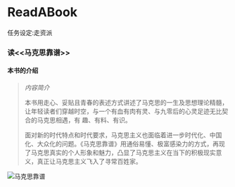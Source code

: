 # ReadABook
任务设定:走资派

### 读<<马克思靠谱>>

#### 本书的介绍
> *内容简介*
>
> 本书用走心、妥贴且青春的表述方式讲述了马克思的一生及思想理论精髓，让年轻读者们穿越时空，与一个有血有肉有灵、与九零后的心灵足迹无比契合的马克思相遇，有 趣、有料、有识。
>
> 面对新的时代特点和时代要求，马克思主义也面临着进一步时代化、中国化、大众化的问题。《马克思靠谱》用通俗易懂、极富感染力的方式，再现了马克思真实的个人形象和魅力，凸显了马克思主义在当下的积极现实意义，真正让马克思主义飞入了寻常百姓家。

![马克思靠谱](http://i1.fuimg.com/621500/096c0c3e0bdd77b7t.jpg "马克思靠谱")
